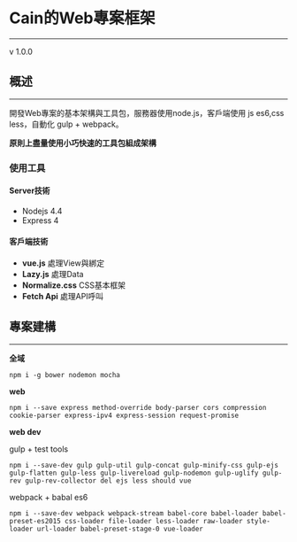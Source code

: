 # Cain的Web專案框架
----
v 1.0.0



## 概述
---

開發Web專案的基本架構與工具包，服務器使用node.js，客戶端使用 js es6,css less，自動化 gulp + webpack。

**原則上盡量使用小巧快速的工具包組成架構**

### 使用工具

#### Server技術

* Nodejs 4.4
* Express 4

#### 客戶端技術

* **vue.js** 處理View與綁定
* **Lazy.js** 處理Data
* **Normalize.css** CSS基本框架
* **Fetch Api** 處理API呼叫


## 專案建構
---

**全域**
```
npm i -g bower nodemon mocha
```

**web**
```
npm i --save express method-override body-parser cors compression cookie-parser express-ipv4 express-session request-promise
```

**web dev**

gulp + test tools
```
npm i --save-dev gulp gulp-util gulp-concat gulp-minify-css gulp-ejs gulp-flatten gulp-less gulp-livereload gulp-nodemon gulp-uglify gulp-rev gulp-rev-collector del ejs less should vue
```

webpack + babal es6
```
npm i --save-dev webpack webpack-stream babel-core babel-loader babel-preset-es2015 css-loader file-loader less-loader raw-loader style-loader url-loader babel-preset-stage-0 vue-loader
```